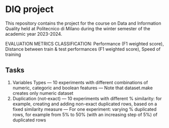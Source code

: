 # DIQ project
This repository contains the project for the course on Data and Information Quality held at Politecnico di Milano during the winter semester of the academic year 2023-2024. 

EVALUATION METRICS
CLASSIFICATION: Performance (F1 weighted score), Distance between train & test performances (F1 weighted score), Speed of training

## Tasks

1) Variables Types
— 10 experiments with different combinations of numeric, categoric and boolean features
— Note that dataset.make creates only numeric dataset
2) Duplication (not-exact)
— 10 experiments with different % similarity: for example, creating and adding non-exact duplicated rows, based on a fixed similarity measure
— For one experiment: varying % duplicated rows, for example from 5% to 50% (with an increasing step of 5%) of duplicated rows
